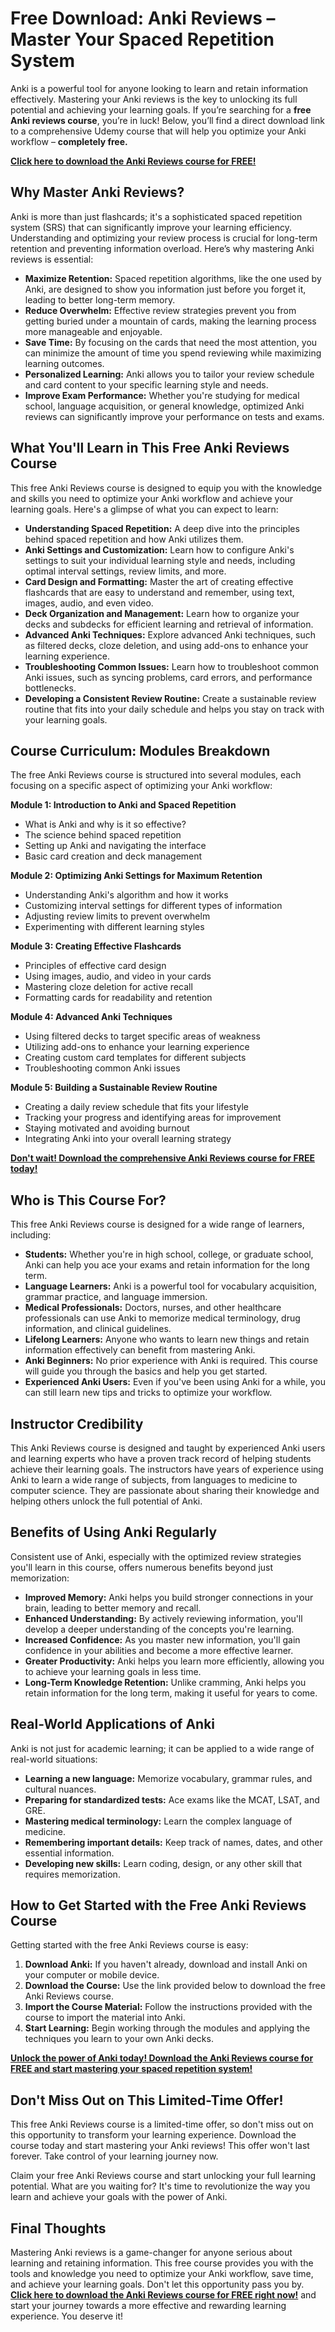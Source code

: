 # Free Download: Anki Reviews – Master Your Spaced Repetition System

Anki is a powerful tool for anyone looking to learn and retain information effectively. Mastering your Anki reviews is the key to unlocking its full potential and achieving your learning goals. If you’re searching for a **free Anki reviews course**, you’re in luck! Below, you’ll find a direct download link to a comprehensive Udemy course that will help you optimize your Anki workflow – **completely free.**

[**Click here to download the Anki Reviews course for FREE!**](https://udemywork.com/anki-reviews)

## Why Master Anki Reviews?

Anki is more than just flashcards; it's a sophisticated spaced repetition system (SRS) that can significantly improve your learning efficiency. Understanding and optimizing your review process is crucial for long-term retention and preventing information overload. Here’s why mastering Anki reviews is essential:

*   **Maximize Retention:** Spaced repetition algorithms, like the one used by Anki, are designed to show you information just before you forget it, leading to better long-term memory.
*   **Reduce Overwhelm:** Effective review strategies prevent you from getting buried under a mountain of cards, making the learning process more manageable and enjoyable.
*   **Save Time:** By focusing on the cards that need the most attention, you can minimize the amount of time you spend reviewing while maximizing learning outcomes.
*   **Personalized Learning:** Anki allows you to tailor your review schedule and card content to your specific learning style and needs.
*   **Improve Exam Performance:** Whether you're studying for medical school, language acquisition, or general knowledge, optimized Anki reviews can significantly improve your performance on tests and exams.

## What You'll Learn in This Free Anki Reviews Course

This free Anki Reviews course is designed to equip you with the knowledge and skills you need to optimize your Anki workflow and achieve your learning goals. Here's a glimpse of what you can expect to learn:

*   **Understanding Spaced Repetition:** A deep dive into the principles behind spaced repetition and how Anki utilizes them.
*   **Anki Settings and Customization:** Learn how to configure Anki's settings to suit your individual learning style and needs, including optimal interval settings, review limits, and more.
*   **Card Design and Formatting:** Master the art of creating effective flashcards that are easy to understand and remember, using text, images, audio, and even video.
*   **Deck Organization and Management:** Learn how to organize your decks and subdecks for efficient learning and retrieval of information.
*   **Advanced Anki Techniques:** Explore advanced Anki techniques, such as filtered decks, cloze deletion, and using add-ons to enhance your learning experience.
*   **Troubleshooting Common Issues:** Learn how to troubleshoot common Anki issues, such as syncing problems, card errors, and performance bottlenecks.
*   **Developing a Consistent Review Routine:** Create a sustainable review routine that fits into your daily schedule and helps you stay on track with your learning goals.

## Course Curriculum: Modules Breakdown

The free Anki Reviews course is structured into several modules, each focusing on a specific aspect of optimizing your Anki workflow:

**Module 1: Introduction to Anki and Spaced Repetition**

*   What is Anki and why is it so effective?
*   The science behind spaced repetition
*   Setting up Anki and navigating the interface
*   Basic card creation and deck management

**Module 2: Optimizing Anki Settings for Maximum Retention**

*   Understanding Anki's algorithm and how it works
*   Customizing interval settings for different types of information
*   Adjusting review limits to prevent overwhelm
*   Experimenting with different learning styles

**Module 3: Creating Effective Flashcards**

*   Principles of effective card design
*   Using images, audio, and video in your cards
*   Mastering cloze deletion for active recall
*   Formatting cards for readability and retention

**Module 4: Advanced Anki Techniques**

*   Using filtered decks to target specific areas of weakness
*   Utilizing add-ons to enhance your learning experience
*   Creating custom card templates for different subjects
*   Troubleshooting common Anki issues

**Module 5: Building a Sustainable Review Routine**

*   Creating a daily review schedule that fits your lifestyle
*   Tracking your progress and identifying areas for improvement
*   Staying motivated and avoiding burnout
*   Integrating Anki into your overall learning strategy

[**Don't wait! Download the comprehensive Anki Reviews course for FREE today!**](https://udemywork.com/anki-reviews)

## Who is This Course For?

This free Anki Reviews course is designed for a wide range of learners, including:

*   **Students:** Whether you're in high school, college, or graduate school, Anki can help you ace your exams and retain information for the long term.
*   **Language Learners:** Anki is a powerful tool for vocabulary acquisition, grammar practice, and language immersion.
*   **Medical Professionals:** Doctors, nurses, and other healthcare professionals can use Anki to memorize medical terminology, drug information, and clinical guidelines.
*   **Lifelong Learners:** Anyone who wants to learn new things and retain information effectively can benefit from mastering Anki.
*   **Anki Beginners:** No prior experience with Anki is required. This course will guide you through the basics and help you get started.
*   **Experienced Anki Users:** Even if you've been using Anki for a while, you can still learn new tips and tricks to optimize your workflow.

## Instructor Credibility

This Anki Reviews course is designed and taught by experienced Anki users and learning experts who have a proven track record of helping students achieve their learning goals. The instructors have years of experience using Anki to learn a wide range of subjects, from languages to medicine to computer science. They are passionate about sharing their knowledge and helping others unlock the full potential of Anki.

## Benefits of Using Anki Regularly

Consistent use of Anki, especially with the optimized review strategies you'll learn in this course, offers numerous benefits beyond just memorization:

*   **Improved Memory:** Anki helps you build stronger connections in your brain, leading to better memory and recall.
*   **Enhanced Understanding:** By actively reviewing information, you'll develop a deeper understanding of the concepts you're learning.
*   **Increased Confidence:** As you master new information, you'll gain confidence in your abilities and become a more effective learner.
*   **Greater Productivity:** Anki helps you learn more efficiently, allowing you to achieve your learning goals in less time.
*   **Long-Term Knowledge Retention:** Unlike cramming, Anki helps you retain information for the long term, making it useful for years to come.

## Real-World Applications of Anki

Anki is not just for academic learning; it can be applied to a wide range of real-world situations:

*   **Learning a new language:** Memorize vocabulary, grammar rules, and cultural nuances.
*   **Preparing for standardized tests:** Ace exams like the MCAT, LSAT, and GRE.
*   **Mastering medical terminology:** Learn the complex language of medicine.
*   **Remembering important details:** Keep track of names, dates, and other essential information.
*   **Developing new skills:** Learn coding, design, or any other skill that requires memorization.

## How to Get Started with the Free Anki Reviews Course

Getting started with the free Anki Reviews course is easy:

1.  **Download Anki:** If you haven't already, download and install Anki on your computer or mobile device.
2.  **Download the Course:** Use the link provided below to download the free Anki Reviews course.
3.  **Import the Course Material:** Follow the instructions provided with the course to import the material into Anki.
4.  **Start Learning:** Begin working through the modules and applying the techniques you learn to your own Anki decks.

[**Unlock the power of Anki today! Download the Anki Reviews course for FREE and start mastering your spaced repetition system!**](https://udemywork.com/anki-reviews)

## Don't Miss Out on This Limited-Time Offer!

This free Anki Reviews course is a limited-time offer, so don't miss out on this opportunity to transform your learning experience. Download the course today and start mastering your Anki reviews! This offer won't last forever. Take control of your learning journey now.

Claim your free Anki Reviews course and start unlocking your full learning potential. What are you waiting for? It's time to revolutionize the way you learn and achieve your goals with the power of Anki.

## Final Thoughts

Mastering Anki reviews is a game-changer for anyone serious about learning and retaining information. This free course provides you with the tools and knowledge you need to optimize your Anki workflow, save time, and achieve your learning goals. Don't let this opportunity pass you by. **[Click here to download the Anki Reviews course for FREE right now!](https://udemywork.com/anki-reviews)** and start your journey towards a more effective and rewarding learning experience. You deserve it!
